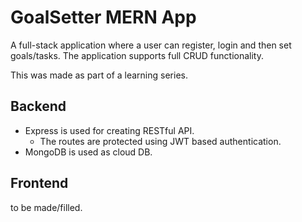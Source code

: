 # GoalSetter MERN App

A full-stack application where a user can register, login and then set goals/tasks. The application supports full CRUD functionality. 

This was made as part of a learning series.

## Backend 
- Express is used for creating RESTful API.
  - The routes are protected using JWT based authentication.
- MongoDB is used as cloud DB.

## Frontend
to be made/filled.
